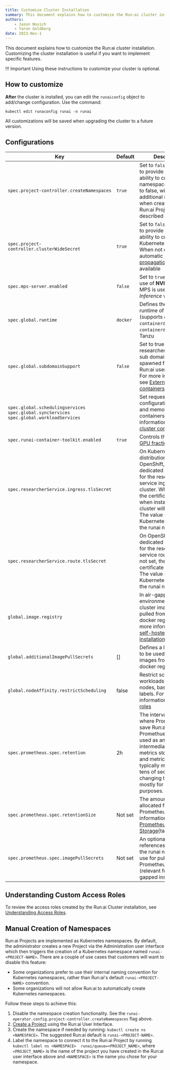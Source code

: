 ```yaml
---
title: Customize Cluster Installation
summary: This document explains how to customize the Run:ai cluster installation.
authors:
    - Jason Novich
    - Yaron Goldberg 
date: 2023-Nov-1
---
```


This document explains how to customize the Run:ai cluster installation. Customizing the cluster installation is useful if you want to implement specific features.

!!! Important
    Using these instructions to customize your cluster is optional.

## How to customize

**After** the cluster is installed, you can edit the `runaiconfig` object to add/change configuration. Use the command:

```
kubectl edit runaconfig runai -n runai
```

All customizations will be saved when upgrading the cluster to a future version.

## Configurations

|  Key     |  Default  | Description |
|----------|----------|-------------|
| `spec.project-controller.createNamespaces` | `true` | Set to `false`if unwilling to provide Run:ai the ability to create namespaces. When set to false, will requires an additional manual step when creating new Run:ai Projects as described [below](#manual-creation-of-namespaces) |
| `spec.project-controller.clusterWideSecret` | `true` | Set to `false` if unwilling to provide Run:ai the ability to create Kubernetes Secrets. When not enabled, automatic [secret propagation](../../workloads/secrets.md#secrets-and-projects) will not be available |
| `spec.mps-server.enabled` | `false` | Set to `true` to allow the use of **NVIDIA MPS**. MPS is useful with *Inference* workloads  |
| `spec.global.runtime` | `docker` | Defines the container runtime of the cluster (supports `docker` and `containerd`). Set to `containerd` when using Tanzu |
| `spec.global.subdomainSupport` | `false` | Set to true to allow researcher tools with a sub domain to be spawned from the Run:ai user interface. For more information see [External access to containers](../config//allow-external-access-to-containers.md#workspaces-configuration) |  
| `spec.global.schedulingservices` <br>  `spec.global.syncServices`<br>  `spec.global.workloadServices` |  | Set requests and limit configurations for CPU and memory for Run:ai containers. For more information see [Large cluster configuration](../config/large-clusters.md) |
| `spec.runai-container-toolkit.enabled` | `true` | Controls the usage of [GPU fractions](../../../Researcher/scheduling/fractions.md). |
| `spec.researcherService.ingress.tlsSecret` |  | On Kubernetes distributions other than OpenShift, set a dedicated certificate for the researcher service ingress in the cluster. When not set, the certificate inserted when installing the cluster will be used. The value should be a Kubernetes secret  in the runai namespace |
| `spec.researcherService.route.tlsSecret` |  | On OpenShift, set a dedicated certificate for the researcher service route. When not set, the OpenShift certificate will be used.  The value should be a Kubernetes secret  in the runai namespace |
| `global.image.registry` | | In air-gapped environment, allow cluster images to be pulled from private docker registry. For more information see [self-hosted cluster installation](../self-hosted/k8s/cluster.md#install-cluster) |
| `global.additionalImagePullSecrets` | [] | Defines a list of secrets to be used to pull images from a private docker registry  |
| `global.nodeAffinity.restrictScheduling` | false | Restrict scheduling of workloads to specific nodes, based on node labels. For more information see [node roles](../config/node-roles.md#dedicated-gpu--cpu-nodes) |
| `spec.prometheus.spec.retention` | 2h | The interval of time where Prometheus will save Run:ai metrics. Promethues is only used as an intermediary to another metrics storage facility and metrics are typically moved within tens of seconds, so changing this setting is mostly for debugging purposes. |
| `spec.prometheus.spec.retentionSize` | Not set | The amount of storage allocated for metrics by Prometheus. For more information see [Prometheus Storage](https://prometheus.io/docs/prometheus/latest/storage/#operational-aspects){target=_blank}. |
| `spec.prometheus.spec.imagePullSecrets` | Not set | An optional list of references to secrets in the runai namespace to use for pulling Prometheus images (relevant for air-gapped installations). |

## Understanding Custom Access Roles

To review the access roles created by the Run:ai Cluster installation, see [Understanding Access Roles](../config/access-roles.md).

<!-- 
## Add a Proxy

Allow outbound internet connectivity in a proxied network environment. See [Installing Run:ai with an Internet Proxy Server](proxy-server.md). -->

## Manual Creation of Namespaces

Run:ai Projects are implemented as Kubernetes namespaces. By default, the administrator creates a new Project via the Administration user interface which then triggers the creation of a Kubernetes namespace named `runai-<PROJECT-NAME>`.
There are a couple of use cases that customers will want to disable this feature:

* Some organizations prefer to use their internal naming convention for Kubernetes namespaces, rather than Run:ai's default `runai-<PROJECT-NAME>` convention.
* Some organizations will not allow Run:ai to automatically create Kubernetes namespaces.

Follow these steps to achieve this:

1. Disable the namespace creation functionality. See the  `runai-operator.config.project-controller.createNamespaces` flag above.
2. [Create a Project](../../aiinitiatives/org/projects.md#adding-a-new-project) using the Run:ai User Interface.
3. Create the namespace if needed by running: `kubectl create ns <NAMESPACE>`. The suggested Run:ai default is `runai-<PROJECT-NAME>`.
4. Label the namespace to connect it to the Run:ai Project by running `kubectl label ns <NAMESPACE>  runai/queue=<PROJECT_NAME>`, where `<PROJECT_NAME>` is the name of the project you have created in the Run:ai user interface above and `<NAMESPACE>` is the name you chose for your namespace.
